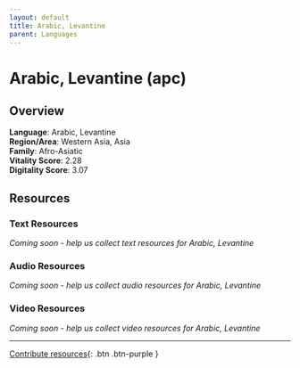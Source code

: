 ```yaml
---
layout: default
title: Arabic, Levantine
parent: Languages
---
```


# Arabic, Levantine (apc)

## Overview

**Language**: Arabic, Levantine  
**Region/Area**: Western Asia, Asia  
**Family**: Afro-Asiatic  
**Vitality Score**: 2.28  
**Digitality Score**: 3.07  

## Resources

### Text Resources
*Coming soon - help us collect text resources for Arabic, Levantine*

### Audio Resources
*Coming soon - help us collect audio resources for Arabic, Levantine*

### Video Resources
*Coming soon - help us collect video resources for Arabic, Levantine*

---

[Contribute resources](https://fairtrain.github.io/){: .btn .btn-purple }
